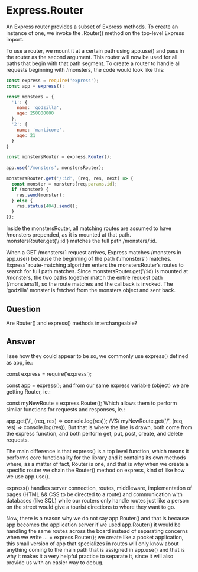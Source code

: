 # Express.Router

An Express router provides a subset of Express methods. To create an instance of one, we invoke the .Router() method on the top-level Express import.

To use a router, we mount it at a certain path using app.use() and pass in the router as the second argument. This router will now be used for all paths that begin with that path segment. To create a router to handle all requests beginning with /monsters, the code would look like this:

```js
const express = require('express');
const app = express();

const monsters = {
  '1': {
    name: 'godzilla',
    age: 250000000
  },
  '2': {
    name: 'manticore',
    age: 21
  }
}

const monstersRouter = express.Router();

app.use('/monsters', monstersRouter);

monstersRouter.get('/:id', (req, res, next) => {
  const monster = monsters[req.params.id];
  if (monster) {
    res.send(monster);
  } else {
    res.status(404).send();
  }
});
```

Inside the monstersRouter, all matching routes are assumed to have /monsters prepended, as it is mounted at that path. monstersRouter.get('/:id') matches the full path /monsters/:id.

When a GET /monsters/1 request arrives, Express matches /monsters in app.use() because the beginning of the path ('/monsters') matches. Express’ route-matching algorithm enters the monstersRouter‘s routes to search for full path matches. Since monstersRouter.get('/:id) is mounted at /monsters, the two paths together match the entire request path (/monsters/1), so the route matches and the callback is invoked. The 'godzilla' monster is fetched from the monsters object and sent back.

## Question

Are Router() and express() methods interchangeable?

## Answer

I see how they could appear to be so, we commonly use express() defined as app, ie.:

const express = require('express');

const app = express();
and from our same express variable (object) we are getting Router, ie.:

const myNewRoute = express.Router();
Which allows them to perform similar functions for requests and responses, ie.:

app.get('/', (req, res) => console.log(res));
                  /*VS*/
myNewRoute.get('/', (req, res) => console.log(res));
But that is where the line is drawn, both come from the express function, and both perform get, put, post, create, and delete requests.

The main difference is that express() is a top level function, which means it performs core functionality for the library and it contains its own methods where, as a matter of fact, Router is one, and that is why when we create a specific router we chain the Router() method on express, kind of like how we use app.use().

express() handles server connection, routes, middleware, implementation of pages (HTML && CSS to be directed to a route) and communication with databases (like SQL) while our routers only handle routes just like a person on the street would give a tourist directions to where they want to go.

Now, there is a reason why we do not say app.Router() and that is because app becomes the application server if we used app.Router() it would be handling the same routes across the board instead of separating concerns when we write ... = express.Router(); we create like a pocket application, this small version of app that specializes in routes will only know about anything coming to the main path that is assigned in app.use() and that is why it makes it a very helpful practice to separate it, since it will also provide us with an easier way to debug.
